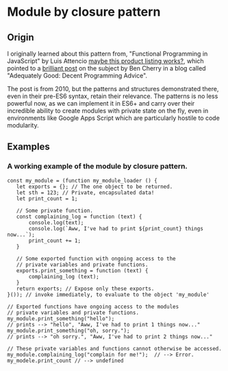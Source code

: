 # Module by closure pattern

## Origin

I originally learned about this pattern from, 
"Functional Programming in JavaScript" by Luis Attencio [maybe this product listing works?](https://www.amazon.com/gp/product/1617292826/ref=ppx_yo_dt_b_search_asin_title?ie=UTF8&psc=1), which pointed to a [brilliant post](http://www.adequatelygood.com/JavaScript-Module-Pattern-In-Depth.html) on the subject by Ben Cherry in a blog called "Adequately Good: Decent Programming Advice".

The post is from 2010, but the patterns and structures demonstrated there, even in their pre-ES6 syntax, retain their relevance. The patterns is no less powerful now, as we can implement it in ES6+ and carry over their incredible ability to create modules with private state on the fly, even in environments like Google Apps Script which are particularly hostile to code modularity. 


## Examples

### A working example of the module by closure pattern. 
```
const my_module = (function my_module_loader () {
   let exports = {}; // The one object to be returned. 
   let sth = 123; // Private, encapsulated data! 
   let print_count = 1;
   
   // Some private function. 
   const complaining_log = function (text) {
       console.log(text);
       console.log(`Aww, I've had to print ${print_count} things now...`);
       print_count += 1;
   }   
   
   // Some exported function with ongoing access to the 
   // private variables and private functions. 
   exports.print_something = function (text) { 
       complaining_log (text); 
   }
   return exports; // Expose only these exports.
}()); // invoke immediately, to evaluate to the object 'my_module'

// Exported functions have ongoing access to the modules 
// private variables and private functions. 
my_module.print_something("hello");
// prints --> "hello", "Aww, I've had to print 1 things now..."
my_module.print_something("oh, sorry.");
// prints --> "oh sorry.", "Aww, I've had to print 2 things now..."

// These private variables and functions cannot otherwise be accessed. 
my_module.complaining_log("complain for me!");  // --> Error. 
my_modele.print_count // --> undefined


```
